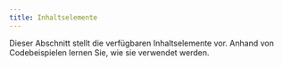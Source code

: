```yaml
---
title: Inhaltselemente
---
```


Dieser Abschnitt stellt die verfügbaren Inhaltselemente vor. Anhand von
Codebeispielen lernen Sie, wie sie verwendet werden.
